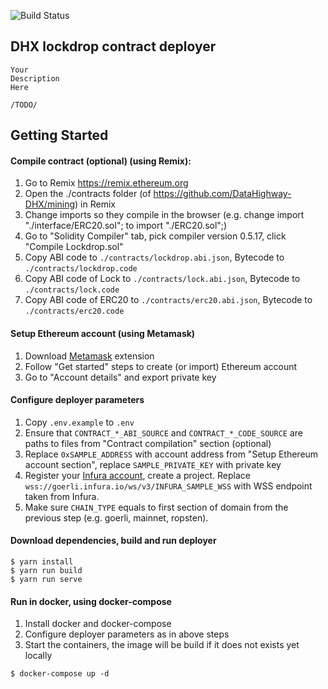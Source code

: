 ![Build Status](https://github.com/DataHighway-DHX/deployer/workflows/CI/badge.svg)

## DHX lockdrop contract deployer

```
Your
Description
Here

/TODO/
```

## Getting Started

#### Compile contract (optional) (using Remix):

1. Go to Remix https://remix.ethereum.org
2. Open the ./contracts folder (of https://github.com/DataHighway-DHX/mining) in Remix
3. Change imports so they compile in the browser (e.g. change import "./interface/ERC20.sol"; to import "./ERC20.sol";)
4. Go to "Solidity Compiler" tab, pick compiler version 0.5.17, click "Compile Lockdrop.sol"
5. Copy ABI code to `./contracts/lockdrop.abi.json`, Bytecode to `./contracts/lockdrop.code`
6. Copy ABI code of Lock to `./contracts/lock.abi.json`, Bytecode to `./contracts/lock.code`
6. Copy ABI code of ERC20 to `./contracts/erc20.abi.json`, Bytecode to `./contracts/erc20.code`

#### Setup Ethereum account (using Metamask)

1. Download [Metamask](https://metamask.io/) extension
2. Follow "Get started" steps to create (or import) Ethereum account
3. Go to "Account details" and export private key

#### Configure deployer parameters

1. Copy `.env.example` to `.env`
2. Ensure that `CONTRACT_*_ABI_SOURCE` and `CONTRACT_*_CODE_SOURCE` are paths to files from "Contract compilation" section (optional)
3. Replace `0xSAMPLE_ADDRESS` with account address from "Setup Ethereum account section", replace `SAMPLE_PRIVATE_KEY` with private key
4. Register your [Infura account](https://infura.io/), create a project. Replace `wss://goerli.infura.io/ws/v3/INFURA_SAMPLE_WSS` with WSS endpoint taken from Infura.
5. Make sure `CHAIN_TYPE` equals to first section of domain from the previous step (e.g. goerli, mainnet, ropsten).

#### Download dependencies, build and run deployer

```
$ yarn install
$ yarn run build
$ yarn run serve
```

#### Run in docker, using docker-compose

1. Install docker and docker-compose
2. Configure deployer parameters as in above steps
3. Start the containers, the image will be build if it does not exists yet locally

```
$ docker-compose up -d
```
